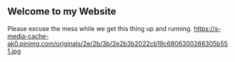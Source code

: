 ## Welcome to my Website

Please excuse the mess while we get this thing up and running.
<a href="https://zenodev.github.io/Zenanime1.md" target="_blank"><img>https://s-media-cache-ak0.pinimg.com/originals/2e/2b/3b/2e2b3b2022cb19c6806300266305b551.jpg</img></a>
